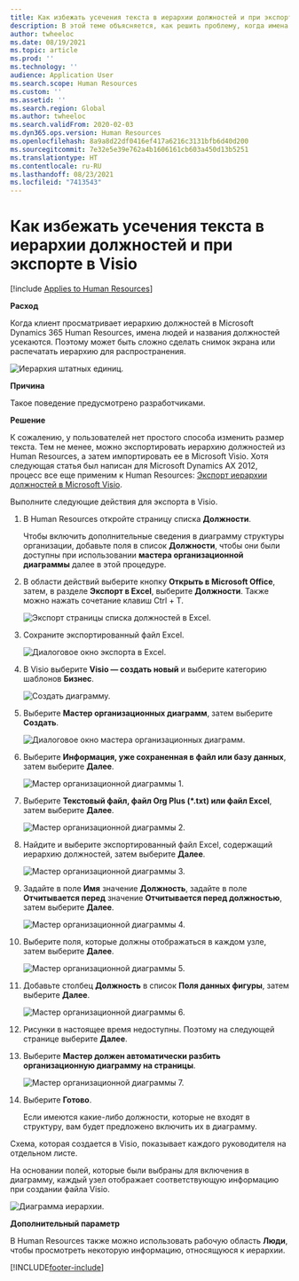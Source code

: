 ```yaml
---
title: Как избежать усечения текста в иерархии должностей и при экспорте в Visio
description: В этой теме объясняется, как решить проблему, когда имена людей и названия должностей усекаются при просмотре иерархии должностей в Microsoft Dynamics 365 Human Resources.
author: twheeloc
ms.date: 08/19/2021
ms.topic: article
ms.prod: ''
ms.technology: ''
audience: Application User
ms.search.scope: Human Resources
ms.custom: ''
ms.assetid: ''
ms.search.region: Global
ms.author: twheeloc
ms.search.validFrom: 2020-02-03
ms.dyn365.ops.version: Human Resources
ms.openlocfilehash: 8a9a8d22df0416ef417a6216c3131bfb6d40d200
ms.sourcegitcommit: 7e32e5e39e762a4b1606161cb603a450d13b5251
ms.translationtype: HT
ms.contentlocale: ru-RU
ms.lasthandoff: 08/23/2021
ms.locfileid: "7413543"
---
```

# <a name="avoid-text-truncation-on-the-position-hierarchy-and-export-to-visio"></a>Как избежать усечения текста в иерархии должностей и при экспорте в Visio

[!include [Applies to Human Resources](../includes/applies-to-hr.md)]

**Расход**

Когда клиент просматривает иерархию должностей в Microsoft Dynamics 365 Human Resources, имена людей и названия должностей усекаются. Поэтому может быть сложно сделать снимок экрана или распечатать иерархию для распространения.

![Иерархия штатных единиц.](media/position-h.png)

**Причина**

Такое поведение предусмотрено разработчиками.

**Решение**

К сожалению, у пользователей нет простого способа изменить размер текста. Тем не менее, можно экспортировать иерархию должностей из Human Resources, а затем импортировать ее в Microsoft Visio. Хотя следующая статья был написан для Microsoft Dynamics AX 2012, процесс все еще применим к Human Resources: [Экспорт иерархии должностей в Microsoft Visio](/dynamicsax-2012/appuser-itpro/export-a-position-hierarchy-to-microsoft-visio).

Выполните следующие действия для экспорта в Visio.

1. В Human Resources откройте страницу списка **Должности**.

    Чтобы включить дополнительные сведения в диаграмму структуры организации, добавьте поля в список **Должности**, чтобы они были доступны при использовании **мастера организационной диаграммы** далее в этой процедуре.

2. В области действий выберите кнопку **Открыть в Microsoft Office**, затем, в разделе **Экспорт в Excel**, выберите **Должности**. Также можно нажать сочетание клавиш Ctrl + T.

    ![Экспорт страницы списка должностей в Excel.](media/org-admin.png)

3. Сохраните экспортированный файл Excel.

    ![Диалоговое окно экспорта в Excel.](media/export-excel.png)

4. В Visio выберите **Visio — создать новый** и выберите категорию шаблонов **Бизнес**.

    ![Создать диаграмму.](media/new.png)

5. Выберите **Мастер организационных диаграмм**, затем выберите **Создать**.

    ![Диалоговое окно мастера организационных диаграмм.](media/orgchart-wizard.png)

6. Выберите **Информация, уже сохраненная в файл или базу данных**, затем выберите **Далее**.

    ![Мастер организационной диаграммы 1.](media/orgchart-wizard7.png)

7. Выберите **Текстовый файл, файл Org Plus (\*.txt) или файл Excel**, затем выберите **Далее**.

    ![Мастер организационной диаграммы 2.](media/orgchart-wizard3.png)

8. Найдите и выберите экспортированный файл Excel, содержащий иерархию должностей, затем выберите **Далее**.

    ![Мастер организационной диаграммы 3.](media/orgchart-wizard2.png)

9. Задайте в поле **Имя** значение **Должность**, задайте в поле **Отчитывается перед** значение **Отчитывается перед должностью**, затем выберите **Далее**.

    ![Мастер организационной диаграммы 4.](media/orgchart-wizard1.png)

10. Выберите поля, которые должны отображаться в каждом узле, затем выберите **Далее**.

    ![Мастер организационной диаграммы 5.](media/orgchart-wizard5.png)

11. Добавьте столбец **Должность** в список **Поля данных фигуры**, затем выберите **Далее**.

    ![Мастер организационной диаграммы 6.](media/orgchart-wizard6.png)

12. Рисунки в настоящее время недоступны. Поэтому на следующей странице выберите **Далее**.
13. Выберите **Мастер должен автоматически разбить организационную диаграмму на страницы**.

    ![Мастер организационной диаграммы 7.](media/orgchart-wizard4.png)

14. Выберите **Готово**.

    Если имеются какие-либо должности, которые не входят в структуру, вам будет предложено включить их в диаграмму.

Схема, которая создается в Visio, показывает каждого руководителя на отдельном листе.

На основании полей, которые были выбраны для включения в диаграмму, каждый узел отображает соответствующую информацию при создании файла Visio.

![Диаграмма иерархии.](media/hierarchy.png)

**Дополнительный параметр**

В Human Resources также можно использовать рабочую область **Люди**, чтобы просмотреть некоторую информацию, относящуюся к иерархии.


[!INCLUDE[footer-include](../includes/footer-banner.md)]
